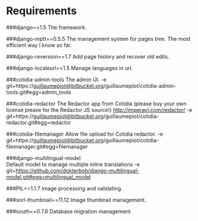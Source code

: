 Requirements
============

###django==1.5
The framework.

###django-mptt==0.5.5
The management system for pages tree. The most efficient way I know so far.

###django-reversion==1.7
Add page history and recover old edits.

###django-localeurl==1.5
Manage languages in url.

###cotidia-admin-tools
The admin UI.
	-e git+https://guillaumepiot@bitbucket.org/guillaumepiot/cotidia-admin-tools.git#egg=admin_tools

###cotidia-redactor
The Redactor app from Cotidia (please buy your own license please for the Redactor JS source!) http://imperavi.com/redactor/
	-e git+https://guillaumepiot@bitbucket.org/guillaumepiot/cotidia-redactor.git#egg=redactor

###cotidia-filemanager
Allow file upload for Cotidia redactor.
	-e git+https://guillaumepiot@bitbucket.org/guillaumepiot/cotidia-filemanager.git#egg=filemanager

###django-multilingual-model	
Default model to manage multiple inline translations
	-e git+https://github.com/dokterbob/django-multilingual-model.git#egg=multilingual_model
	
###PIL==1.1.7
Image processing and validating.

###sorl-thumbnail==11.12
Image thumbnail management.

###south==0.7.6
Database migration management.
